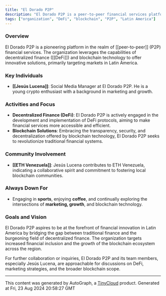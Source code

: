 ```yaml
---
title: "El Dorado P2P"
description: "El Dorado P2P is a peer-to-peer financial services platform that focuses on decentralized finance and blockchain solutions in Latin America."
tags: ["organization", "DeFi", "blockchain", "P2P", "Latin America"]
---
```


### Overview
El Dorado P2P is a pioneering platform in the realm of [[peer-to-peer]] (P2P) financial services. The organization leverages the capabilities of decentralized finance ([[DeFi]]) and blockchain technology to offer innovative solutions, primarily targeting markets in Latin America. 

### Key Individuals
- **[[Jesús Lucena]]**: Social Media Manager at El Dorado P2P. He is a young crypto enthusiast with a background in marketing and growth.

### Activities and Focus
- **Decentralized Finance (DeFi)**: El Dorado P2P is actively engaged in the development and implementation of DeFi protocols, aiming to make financial services more accessible and efficient.
- **Blockchain Solutions**: Embracing the transparency, security, and decentralization offered by blockchain technology, El Dorado P2P seeks to revolutionize traditional financial systems.
  
### Community Involvement
- **[[ETH Venezuela]]**: Jesús Lucena contributes to ETH Venezuela, indicating a collaborative spirit and commitment to fostering local blockchain communities.

### Always Down For
- Engaging in **sports**, enjoying **coffee**, and continually exploring the intersections of **marketing, growth**, and blockchain technology.

### Goals and Vision
El Dorado P2P aspires to be at the forefront of financial innovation in Latin America by bridging the gap between traditional finance and the burgeoning field of decentralized finance. The organization targets increased financial inclusion and the growth of the blockchain ecosystem across the region.

For further collaboration or inquiries, El Dorado P2P and its team members, especially Jesús Lucena, are approachable for discussions on DeFi, marketing strategies, and the broader blockchain scope.

---
This content was generated by AutoGraph, a [TinyCloud](https://tinycloud.xyz/) product.
Generated at Fri, 23 Aug 2024 20:58:27 GMT